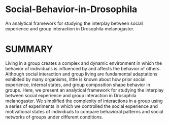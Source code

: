 # Social-Behavior-in-Drosophila
An analytical framework for studying the interplay between social experience and group interaction in Drosophila melanogaster.

# **SUMMARY**
Living in a group creates a complex and dynamic environment in which the behavior of individuals is influenced
by and affects the behavior of others. Although social interaction and group living are fundamental adaptations exhibited by many organisms, little is known about how prior social experience, internal states, and
group composition shape behavior in groups. Here, we present an analytical framework for studying the
interplay between social experience and group interaction in Drosophila melanogaster. We simplified the
complexity of interactions in a group using a series of experiments in which we controlled the social experience and motivational states of individuals to compare behavioral patterns and social networks of groups
under different conditions.
